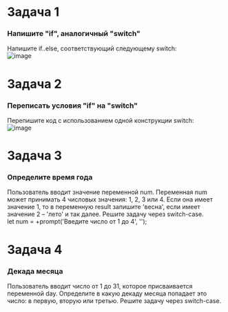 # Задача 1  
### Напишите "if", аналогичный "switch"  
Напишите if..else, соответствующий следующему switch:  
![image](https://user-images.githubusercontent.com/113675674/209539008-374255e0-f6e6-4f5b-a32c-b4ad28bbdfcc.png)  

# Задача 2  
### Переписать условия "if" на "switch"  
Перепишите код с использованием одной конструкции switch:  
![image](https://user-images.githubusercontent.com/113675674/209542016-e94eca75-48b6-44bf-b4a0-83c8568a67a5.png)


# Задача 3  
### Определите время года  
Пользователь вводит значение переменной num. Переменная num может принимать 4 числовых значения: 1, 2, 3 или 4. Если она имеет значение 1, то в переменную result запишите 'весна', если имеет значение 2 – 'лето' и так далее. Решите задачу через switch-case.  
let num = +prompt('Введите число от 1 до 4', '');  


# Задача 4  
### Декада месяца  
Пользователь вводит число от 1 до 31, которое присваивается переменной day. Определите в какую декаду месяца попадает это число: в первую, вторую или третью. Решите задачу через switch-case.  
